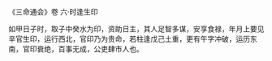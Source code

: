 《三命通会》卷 六·时逢生印

如甲日子时，取子中癸水为印，资助日主，其人足智多谋，安享食禄，年月上要见辛官生印，运行西北，官印乃为贵命，若柱逢戊己土重，更有午字冲破，运历东南，官印衰绝，百事无成，公吏肆市人也。

